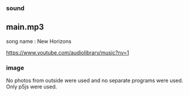 ### sound


## main.mp3


song name : New Horizons


https://www.youtube.com/audiolibrary/music?nv=1


### image


No photos from outside were used and no separate programs were used.
Only p5js were used.
